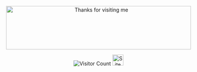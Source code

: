 <!-- Footer -->
<div align="center">
<img height="120" alt="Thanks for visiting me" width="100%" src="https://raw.githubusercontent.com/Notitzserafim/Notitzserafim/source/text.svg" />
<br />

![Visitor Count](https://profile-counter.glitch.me/brunnerlivio/count.svg)
<img src="https://raw.githubusercontent.com/BrunnerLivio/brunnerlivio/master/images/notepad.gif" alt="Site created with Notepad" height="30" />
</div>
